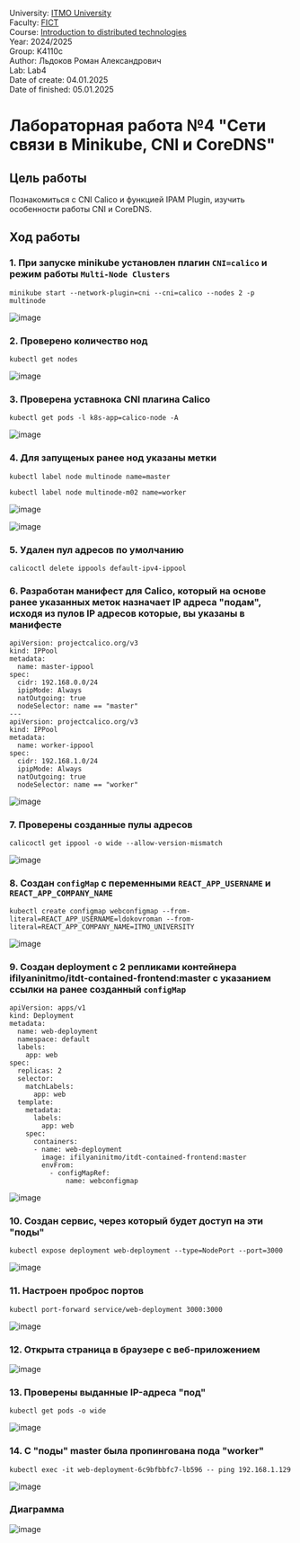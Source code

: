 University: [ITMO University](https://itmo.ru/ru/)  
Faculty: [FICT](https://fict.itmo.ru)  
Course: [Introduction to distributed technologies](https://github.com/itmo-ict-faculty/introduction-to-distributed-technologies)  
Year: 2024/2025  
Group: K4110c  
Author: Льдоков Роман Александрович  
Lab: Lab4  
Date of create: 04.01.2025  
Date of finished: 05.01.2025  

# Лабораторная работа №4 "Сети связи в Minikube, CNI и CoreDNS"

## Цель работы
Познакомиться с CNI Calico и функцией IPAM Plugin, изучить особенности работы CNI и CoreDNS.

## Ход работы

### 1. При запуске minikube установлен плагин `CNI=calico` и режим работы `Multi-Node Clusters`

```
minikube start --network-plugin=cni --cni=calico --nodes 2 -p multinode
```

![image](./img/1.png)

### 2. Проверено количество нод

```
kubectl get nodes
```

![image](./img/2.png)

### 3. Проверена уставнока CNI плагина Calico

```
kubectl get pods -l k8s-app=calico-node -A
```

![image](./img/3.png)

### 4. Для запущеных ранее нод указаны метки

```
kubectl label node multinode name=master
```

```
kubectl label node multinode-m02 name=worker
```

![image](./img/4.png)

![image](./img/5.png)

### 5. Удален пул адресов по умолчанию

```
calicoctl delete ippools default-ipv4-ippool
```

### 6. Разработан манифест для Calico, который на основе ранее указанных меток назначает IP адреса "подам", исходя из пулов IP адресов которые, вы указаны в манифесте

```
apiVersion: projectcalico.org/v3
kind: IPPool
metadata:
  name: master-ippool
spec:
  cidr: 192.168.0.0/24
  ipipMode: Always
  natOutgoing: true
  nodeSelector: name == "master"
---
apiVersion: projectcalico.org/v3
kind: IPPool
metadata:
  name: worker-ippool
spec:
  cidr: 192.168.1.0/24
  ipipMode: Always
  natOutgoing: true
  nodeSelector: name == "worker"
```

![image](./img/6.png)

### 7. Проверены созданные пулы адресов

```
calicoctl get ippool -o wide --allow-version-mismatch
```

![image](./img/7.png)

### 8. Создан `configMap` с переменными `REACT_APP_USERNAME` и `REACT_APP_COMPANY_NAME`

```
kubectl create configmap webconfigmap --from-literal=REACT_APP_USERNAME=ldokovroman --from-literal=REACT_APP_COMPANY_NAME=ITMO_UNIVERSITY
```

![image](./img/8.png)

### 9. Создан deployment с 2 репликами контейнера ifilyaninitmo/itdt-contained-frontend:master с указанием ссылки на ранее созданный `configMap`

```
apiVersion: apps/v1
kind: Deployment
metadata:
  name: web-deployment
  namespace: default
  labels:
    app: web
spec:
  replicas: 2
  selector:
    matchLabels:
      app: web
  template:
    metadata:
      labels:
        app: web
    spec:
      containers:
      - name: web-deployment
        image: ifilyaninitmo/itdt-contained-frontend:master
        envFrom:
          - configMapRef:
              name: webconfigmap
```

![image](./img/9.png)

### 10.  Создан сервис, через который будет доступ на эти "поды"

```
kubectl expose deployment web-deployment --type=NodePort --port=3000
```

![image](./img/10.png)

### 11.  Настроен проброс портов

```
kubectl port-forward service/web-deployment 3000:3000
```

![image](./img/11.png)

### 12.  Открыта страница в браузере с веб-приложением

![image](./img/12.png)

### 13.  Проверены выданные IP-адреса "под"

```
kubectl get pods -o wide
```

![image](./img/13.png)

### 14.  С "поды" master была пропингована пода "worker"

```
kubectl exec -it web-deployment-6c9bfbbfc7-lb596 -- ping 192.168.1.129
```

![image](./img/14.png)

### Диаграмма

![image](./img/diagram.png)
